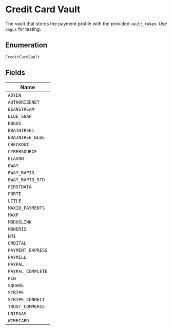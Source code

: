 
# Credit Card Vault

The vault that stores the payment profile with the provided `vault_token`. Use `bogus` for testing.

## Enumeration

`CreditCardVault`

## Fields

| Name |
|  --- |
| `ADYEN` |
| `AUTHORIZENET` |
| `BEANSTREAM` |
| `BLUE_SNAP` |
| `BOGUS` |
| `BRAINTREE1` |
| `BRAINTREE_BLUE` |
| `CHECKOUT` |
| `CYBERSOURCE` |
| `ELAVON` |
| `EWAY` |
| `EWAY_RAPID` |
| `EWAY_RAPID_STD` |
| `FIRSTDATA` |
| `FORTE` |
| `LITLE` |
| `MAXIO_PAYMENTS` |
| `MAXP` |
| `MODUSLINK` |
| `MONERIS` |
| `NMI` |
| `ORBITAL` |
| `PAYMENT_EXPRESS` |
| `PAYMILL` |
| `PAYPAL` |
| `PAYPAL_COMPLETE` |
| `PIN` |
| `SQUARE` |
| `STRIPE` |
| `STRIPE_CONNECT` |
| `TRUST_COMMERCE` |
| `UNIPAAS` |
| `WIRECARD` |

